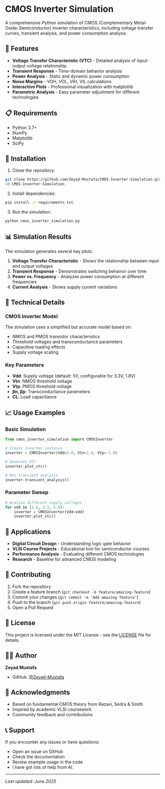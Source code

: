 # CMOS Inverter Simulation

A comprehensive Python simulation of CMOS (Complementary Metal-Oxide-Semiconductor) inverter characteristics, including voltage transfer curves, transient analysis, and power consumption analysis.

## 🔧 Features

- **Voltage Transfer Characteristic (VTC)** - Detailed analysis of input-output voltage relationship
- **Transient Response** - Time-domain behavior analysis
- **Power Analysis** - Static and dynamic power consumption
- **Noise Margins** - VOH, VOL, VIH, VIL calculations
- **Interactive Plots** - Professional visualization with matplotlib
- **Parametric Analysis** - Easy parameter adjustment for different technologies

## 📋 Requirements

- Python 3.7+
- NumPy
- Matplotlib
- SciPy

## 🚀 Installation

1. Clone the repository:
```bash
git clone https://github.com/Zeyad-Mustafa/CMOS-Inverter-Simulation.git
cd CMOS-Inverter-Simulation
```

2. Install dependencies:
```bash
pip install -r requirements.txt
```

3. Run the simulation:
```bash
python cmos_inverter_simulation.py
```

## 📊 Simulation Results

The simulation generates several key plots:

1. **Voltage Transfer Characteristic** - Shows the relationship between input and output voltages
2. **Transient Response** - Demonstrates switching behavior over time
3. **Power vs. Frequency** - Analyzes power consumption at different frequencies
4. **Current Analysis** - Shows supply current variations

## 🔬 Technical Details

### CMOS Inverter Model

The simulation uses a simplified but accurate model based on:
- NMOS and PMOS transistor characteristics
- Threshold voltages and transconductance parameters
- Capacitive loading effects
- Supply voltage scaling

### Key Parameters

- **Vdd**: Supply voltage (default: 5V, configurable for 3.3V, 1.8V)
- **Vtn**: NMOS threshold voltage
- **Vtp**: PMOS threshold voltage  
- **βn, βp**: Transconductance parameters
- **CL**: Load capacitance

## 📈 Usage Examples

### Basic Simulation
```python
from cmos_inverter_simulation import CMOSInverter

# Create inverter instance
inverter = CMOSInverter(Vdd=5.0, Vtn=1.0, Vtp=-1.0)

# Generate VTC
inverter.plot_vtc()

# Run transient analysis
inverter.transient_analysis()
```

### Parameter Sweep
```python
# Analyze different supply voltages
for vdd in [1.8, 3.3, 5.0]:
    inverter = CMOSInverter(Vdd=vdd)
    inverter.plot_vtc()
```

## 🎯 Applications

- **Digital Circuit Design** - Understanding logic gate behavior
- **VLSI Course Projects** - Educational tool for semiconductor courses
- **Performance Analysis** - Evaluating different CMOS technologies
- **Research** - Baseline for advanced CMOS modeling

## 🤝 Contributing

1. Fork the repository
2. Create a feature branch (`git checkout -b feature/amazing-feature`)
3. Commit your changes (`git commit -m 'Add amazing feature'`)
4. Push to the branch (`git push origin feature/amazing-feature`)
5. Open a Pull Request

## 📝 License

This project is licensed under the MIT License - see the [LICENSE](LICENSE) file for details.

## 👨‍💻 Author

**Zeyad Mustafa**
- GitHub: [@Zeyad-Mustafa](https://github.com/Zeyad-Mustafa)

## 🙏 Acknowledgments

- Based on fundamental CMOS theory from Razavi, Sedra & Smith
- Inspired by academic VLSI coursework
- Community feedback and contributions

## 📞 Support

If you encounter any issues or have questions:
- Open an issue on GitHub
- Check the documentation
- Review example usage in the code
- I have got lots of help from AI.
---

*Last updated: June 2025*
